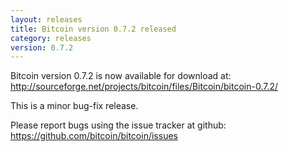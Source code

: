 ```yaml
---
layout: releases
title: Bitcoin version 0.7.2 released
category: releases
version: 0.7.2
---
```

Bitcoin version 0.7.2 is now available for download at:
<http://sourceforge.net/projects/bitcoin/files/Bitcoin/bitcoin-0.7.2/>

This is a minor bug-fix release.

Please report bugs using the issue tracker at github:
<https://github.com/bitcoin/bitcoin/issues>

